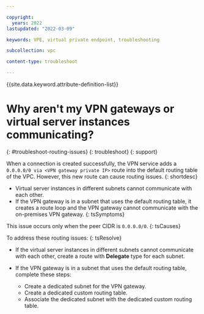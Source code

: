 ```yaml
---

copyright:
  years: 2022
lastupdated: "2022-03-09"

keywords: VPE, virtual private endpoint, troubleshooting

subcollection: vpc

content-type: troubleshoot

---
```


{{site.data.keyword.attribute-definition-list}}

# Why aren't my VPN gateways or virtual server instances communicating?
{: #troubleshoot-routing-issues}
{: troubleshoot}
{: support}

When a connection is created successfully, the VPN service adds a `0.0.0.0/0 via <VPN gateway private IP>` route into the default routing table of the VPC. However, this new route can cause routing issues.
{: shortdesc}

* Virtual server instances in different subnets cannot communicate with each other.
* If the VPN gateway is in a subnet that uses the default routing table, it creates a route loop and the VPN gateway cannot communicate with the on-premises VPN gateway.
{: tsSymptoms}

This issue occurs only when the peer CIDR is `0.0.0.0/0`.
{: tsCauses}

To address these routing issues:
{: tsResolve}

* If the virtual server instances in different subnets cannot communicate with each other, create a route with **Delegate** type for each subnet.
* If the VPN gateway is in a subnet that uses the default routing table, complete these steps:

   * Create a dedicated subnet for the VPN gateway.
   * Create a dedicated custom routing table.
   * Associate the dedicated subnet with the dedicated custom routing table.
